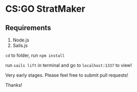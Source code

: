# CS:GO StratMaker

## Requirements

1. Node.js
2. Sails.js

`cd` to folder, run `npm install`

run `sails lift` in terminal and go to `localhost:1337` to view!

Very early stages. Please feel free to submit pull requests!

Thanks!